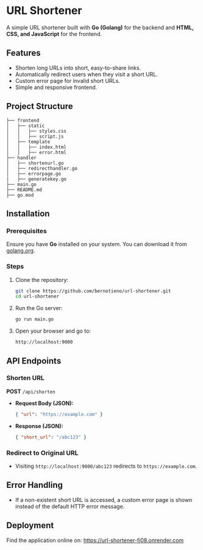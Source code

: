 # URL Shortener

A simple URL shortener built with **Go (Golang)** for the backend and **HTML, CSS, and JavaScript** for the frontend.

## Features

- Shorten long URLs into short, easy-to-share links.
- Automatically redirect users when they visit a short URL.
- Custom error page for invalid short URLs.
- Simple and responsive frontend.

## Project Structure

```
├── frontend
│   ├── static
│   │   ├── styles.css
│   │   ├── script.js
│   ├── template
│   │   ├── index.html
│   │   ├── error.html
├── handler
│   ├── shortenurl.go
│   ├── redirecthandler.go
│   ├── errorpage.go
|   ├── generatekey.go
├── main.go
├── README.md
├── go.mod
```

## Installation

### Prerequisites

Ensure you have **Go** installed on your system. You can download it from [golang.org](https://go.dev/).

### Steps

1. Clone the repository:
   ```sh
   git clone https://github.com/bernotieno/url-shortener.git
   cd url-shortener
   ```
2. Run the Go server:
   ```sh
   go run main.go
   ```
3. Open your browser and go to:
   ```
   http://localhost:9000
   ```

## API Endpoints

### Shorten URL

**POST** `/api/shorten`

- **Request Body (JSON):**
  ```json
  { "url": "https://example.com" }
  ```
- **Response (JSON):**
  ```json
  { "short_url": "/abc123" }
  ```

### Redirect to Original URL

- Visiting `http://localhost:9000/abc123` redirects to `https://example.com`.

## Error Handling

- If a non-existent short URL is accessed, a custom error page is shown instead of the default HTTP error message.

## Deployment
Find the application online on: https://url-shortener-fj08.onrender.com
